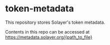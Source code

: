 # token-metadata

This repository stores Solayer's token metadata.

Contents in this repo can be accessed at https://metadata.solayer.org/{path_to_file}